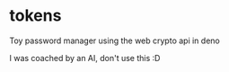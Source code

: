 # tokens

Toy password manager using the web crypto api in deno

I was coached by an AI, don't use this :D